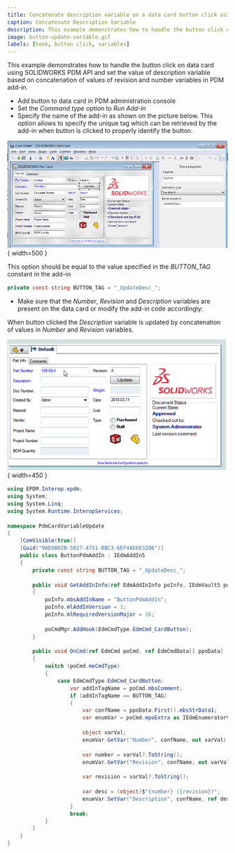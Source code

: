 ```yaml
---
title: Concatenate description variable on a data card button click using SOLIDWORKS PDM API
caption: Concatenate Description Variable
description: This example demonstrates how to handle the button click on data card and concatenate value of description variable based on values of revision and number variables in PDM add-in using SOLIDWORKS PDM Professional API
image: button-update-variable.gif
labels: [hook, button click, variables]
---
```

This example demonstrates how to handle the button click on data card using SOLIDWORKS PDM API and set the value of description variable based on concatenation of values of revision and number variables in PDM add-in.

* Add button to data card in PDM administration console
* Set the *Command type* option to *Run Add-in*
* Specify the name of the add-in as shown on the picture below. This option allows to specify the unique tag which can be retrieved by the add-in when button is clicked to properly identify the button.

![Data card setup options](data-card-button.png){ width=500 }

This option should be equal to the value specified in the *BUTTON_TAG* constant in the add-in

~~~ cs
private const string BUTTON_TAG = "_UpdateDesc_";
~~~

* Make sure that the *Number*, *Revision* and *Description* variables are present on the data card or modify the add-in code accordingly:

When button clicked the *Description* variable is updated by concatenation of values in *Number* and *Revision* variables.

![Description is updated when button is clicked](button-update-variable.gif){ width=450 }

~~~ cs
using EPDM.Interop.epdm;
using System;
using System.Linq;
using System.Runtime.InteropServices;

namespace PdmCardVariableUpdate
{
    [ComVisible(true)]
    [Guid("9AD5B02B-5027-4751-BBC3-6EF4AE6E3206")]
    public class ButtonPdmAddIn : IEdmAddIn5
    {
        private const string BUTTON_TAG = "_UpdateDesc_";

        public void GetAddInInfo(ref EdmAddInInfo poInfo, IEdmVault5 poVault, IEdmCmdMgr5 poCmdMgr)
        {
            poInfo.mbsAddInName = "ButtonPdmAddIn";
            poInfo.mlAddInVersion = 1;
            poInfo.mlRequiredVersionMajor = 16;

            poCmdMgr.AddHook(EdmCmdType.EdmCmd_CardButton);
        }

        public void OnCmd(ref EdmCmd poCmd, ref EdmCmdData[] ppoData)
        {
            switch (poCmd.meCmdType)
            {
                case EdmCmdType.EdmCmd_CardButton:
                    var addInTagName = poCmd.mbsComment;
                    if (addInTagName == BUTTON_TAG)
                    {
                        var confName = ppoData.First().mbsStrData1;
                        var enumVar = poCmd.mpoExtra as IEdmEnumeratorVariable5;

                        object varVal;
                        enumVar.GetVar("Number", confName, out varVal);

                        var number = varVal?.ToString();
                        enumVar.GetVar("Revision", confName, out varVal);

                        var revision = varVal?.ToString();

                        var desc = (object)$"{number} ({revision})";
                        enumVar.SetVar("Description", confName, ref desc);
                    }
                    break;
            }
        }
    }
}
~~~


